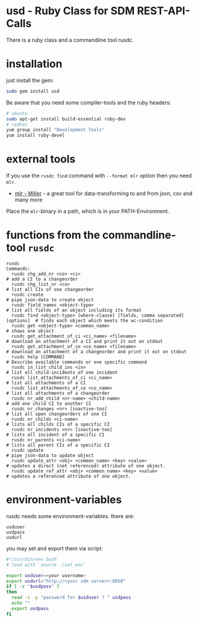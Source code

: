 
# usd - Ruby Class for SDM REST-API-Calls

There is a ruby class and a commandline tool rusdc.

# installation

just install the gem:

```bash
sudo gem install usd
```

Be aware that you need some compiler-tools and the ruby headers:

```bash
# ubuntu
sudo apt-get install build-essential ruby-dev
# redhat
yum group install "Development Tools"
yum install ruby-devel
```

# external tools

If you use the `rusdc find` command with `--format mlr` option then you need `mlr`.

- [mlr - Miller](http://johnkerl.org/miller/doc/index.html) - a great tool for data-transforming to and from json, csv and many more

Place the `mlr`-binary in a path, which is in your PATH-Environment.

# functions from the commandline-tool `rusdc`

```
rusdc
Commands:
  rusdc chg_add_nr <co> <ci>                                                   # add a CI to a changeorder
  rusdc chg_list_nr <co>                                                       # list all CIs of one changeorder
  rusdc create                                                                 # pipe json-data to create object
  rusdc field_names <object-type>                                              # list all fields of an object including its format
  rusdc find <object-type> [where-clause] [fields, comma separated] [options]  # finds each object which meets the wc-condition
  rusdc get <object-type> <common_name>                                        # shows one object
  rusdc get_attachment_of_ci <ci_name> <filename>                              # download an attachment of a CI and print it out on stdout
  rusdc get_attachment_of_co <co_name> <filename>                              # download an attachment of a changeorder and print it out on stdout
  rusdc help [COMMAND]                                                         # Describe available commands or one specific command
  rusdc in_list_child_ins <in>                                                 # list all child-incidents of one incident
  rusdc list_attachments_of_ci <ci_name>                                       # list all attachments of a CI
  rusdc list_attachments_of_co <co_name>                                       # list all attachments of a changeorder
  rusdc nr_add_child <nr-name> <child-name>                                    # add one child CI to another CI
  rusdc nr_changes <nr> [inactive-too]                                         # list all open changeorders of one CI
  rusdc nr_childs <ci-name>                                                    # lists all childs CIs of a specific CI
  rusdc nr_incidents <nr> [inactive-too]                                       # lists all incident of a specific CI
  rusdc nr_parents <ci-name>                                                   # lists all parent CIs of a specific CI
  rusdc update                                                                 # pipe json-data to update object
  rusdc update_attr <obj> <common_name> <key> <value>                          # updates a direct (not referenced) attribute of one object.
  rusdc update_ref_attr <obj> <common_name> <key> <value>                      # updates a referenced attribute of one object.
```

# environment-variables

rusdc needs some environment-variables. there are:

```
usduser
usdpass
usdurl
```

you may set and export them via script:

```bash
#!/usr/bin/env bash
# load with `source ./set_env`

export usduser=<your username>
export usdurl="http://<your sdm server>:8050"
if [ -z "$usdpass" ]
then
  read -s -p "password for $usduser ? " usdpass
  echo ""
  export usdpass
fi
```
